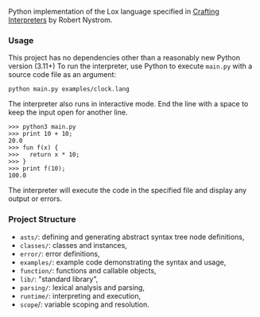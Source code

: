 Python implementation of the Lox language specified in [Crafting Interpreters](https://craftinginterpreters.com) by Robert Nystrom.

### Usage

This project has no dependencies other than a reasonably new Python version (3.11+)
To run the interpreter, use Python to execute `main.py` with a source code file as an argument:

```
python main.py examples/clock.lang
```

The interpreter also runs in interactive mode. End the line with a space to keep the input open for another line.

```
>>> python3 main.py
>>> print 10 + 10;
20.0
>>> fun f(x) {
>>>   return x * 10;
>>> }
>>> print f(10);
100.0
```

The interpreter will execute the code in the specified file and display any output or errors.

### Project Structure

- `asts/`: defining and generating abstract syntax tree node definitions,
- `classes/`: classes and instances,
- `error/`: error definitions,
- `examples/`: example code demonstrating the syntax and usage,
- `function/`: functions and callable objects,
- `lib/`: "standard library",
- `parsing/`: lexical analysis and parsing,
- `runtime/`: interpreting and execution,
- `scope`/: variable scoping and resolution.
